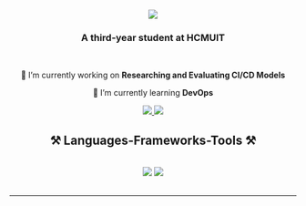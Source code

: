<h1 align="center">
    <img src="https://readme-typing-svg.herokuapp.com/?font=Righteous&size=35&center=true&vCenter=true&width=500&height=70&duration=4000&lines=Hi+There!+👋;+I'm+Tri+Tuong+Hoang!;" />
</h1>
  
<h3 align="center">A third-year student at HCMUIT</h3>

<br/>

<div align="center">
 
 🔭 I’m currently working on **Researching and Evaluating CI/CD Models**
 
 🌱 I’m currently learning **DevOps**

 </div>
 
<div align="center"> 
  <a href="mailto:trituongdesu@gmail.com">
    <img src="https://img.shields.io/badge/Gmail-333333?style=for-the-badge&logo=gmail&logoColor=red" />
  </a>
  <a href="www.linkedin.com/in/trituong" target="_blank">
    <img src="https://img.shields.io/badge/LinkedIn-0077B5?style=for-the-badge&logo=linkedin&logoColor=white" target="_blank" />
  </a>
</div>

<h2 align="center">⚒️ Languages-Frameworks-Tools ⚒️</h2>
<br/>
<div align="center">
    <img src="https://skillicons.dev/icons?i=docker,kubernetes,aws,azure,vscode,github,githubactions,git" />
    <img src="https://skillicons.dev/icons?i=linux,ubuntu,python,javascript,c,cpp,java,androidstudio,html,css" /><br>
</div>

<br/>
<hr/>

